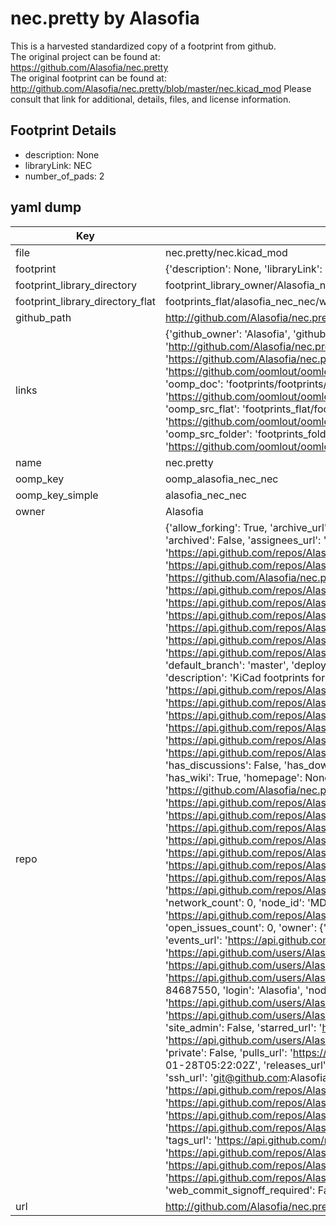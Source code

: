 # nec.pretty by Alasofia  
This is a harvested standardized copy of a footprint from github.  
The original project can be found at:  
https://github.com/Alasofia/nec.pretty  
The original footprint can be found at:
http://github.com/Alasofia/nec.pretty/blob/master/nec.kicad_mod
Please consult that link for additional, details, files, and license information.  
## Footprint Details
* description: None  
* libraryLink: NEC  
* number_of_pads: 2  
## yaml dump  
| Key | Value |  
| --- | --- |  
| file | nec.pretty/nec.kicad_mod |  
| footprint | {'description': None, 'libraryLink': 'NEC', 'number_of_pads': 2} |  
| footprint_library_directory | footprint_library_owner/Alasofia_nec.pretty |  
| footprint_library_directory_flat | footprints_flat/alasofia_nec_nec/working |  
| github_path | http://github.com/Alasofia/nec.pretty/blob/master/nec.kicad_mod |  
| links | {'github_owner': 'Alasofia', 'github_repo_name': 'nec.pretty', 'github_src': 'http://github.com/Alasofia/nec.pretty/blob/master/nec.kicad_mod', 'github_src_repo': 'https://github.com/Alasofia/nec.pretty', 'oomp_bot': 'footprints/alasofia_nec_nec/working', 'oomp_bot_github': 'https://github.com/oomlout/oomlout_oomp_footprint_bot/tree/main/footprints/alasofia_nec_nec/working', 'oomp_doc': 'footprints/footprints/Alasofia/nec/nec/working/', 'oomp_doc_github': 'https://github.com/oomlout/oomlout_oomp_footprint_doc/tree/main/footprints/footprints/Alasofia/nec/nec/working', 'oomp_src_flat': 'footprints_flat/footprints_flat/alasofia_nec_nec/working', 'oomp_src_flat_github': 'https://github.com/oomlout/oomlout_oomp_footprint_src/tree/main/footprints_flat/alasofia_nec_nec/working', 'oomp_src_folder': 'footprints_folder/footprints_folder/Alasofia/nec/nec/working', 'oomp_src_folder_github': 'https://github.com/oomlout/oomlout_oomp_footprint_src/tree/main/footprints_folder/Alasofia/nec/nec/working'} |  
| name | nec.pretty |  
| oomp_key | oomp_alasofia_nec_nec |  
| oomp_key_simple | alasofia_nec_nec |  
| owner | Alasofia |  
| repo | {'allow_forking': True, 'archive_url': 'https://api.github.com/repos/Alasofia/nec.pretty/{archive_format}{/ref}', 'archived': False, 'assignees_url': 'https://api.github.com/repos/Alasofia/nec.pretty/assignees{/user}', 'blobs_url': 'https://api.github.com/repos/Alasofia/nec.pretty/git/blobs{/sha}', 'branches_url': 'https://api.github.com/repos/Alasofia/nec.pretty/branches{/branch}', 'clone_url': 'https://github.com/Alasofia/nec.pretty.git', 'collaborators_url': 'https://api.github.com/repos/Alasofia/nec.pretty/collaborators{/collaborator}', 'comments_url': 'https://api.github.com/repos/Alasofia/nec.pretty/comments{/number}', 'commits_url': 'https://api.github.com/repos/Alasofia/nec.pretty/commits{/sha}', 'compare_url': 'https://api.github.com/repos/Alasofia/nec.pretty/compare/{base}...{head}', 'contents_url': 'https://api.github.com/repos/Alasofia/nec.pretty/contents/{+path}', 'contributors_url': 'https://api.github.com/repos/Alasofia/nec.pretty/contributors', 'created_at': '2020-01-28T05:20:58Z', 'default_branch': 'master', 'deployments_url': 'https://api.github.com/repos/Alasofia/nec.pretty/deployments', 'description': 'KiCad footprints for NEC Oval keyboard switches', 'disabled': False, 'downloads_url': 'https://api.github.com/repos/Alasofia/nec.pretty/downloads', 'events_url': 'https://api.github.com/repos/Alasofia/nec.pretty/events', 'fork': False, 'forks': 0, 'forks_count': 0, 'forks_url': 'https://api.github.com/repos/Alasofia/nec.pretty/forks', 'full_name': 'Alasofia/nec.pretty', 'git_commits_url': 'https://api.github.com/repos/Alasofia/nec.pretty/git/commits{/sha}', 'git_refs_url': 'https://api.github.com/repos/Alasofia/nec.pretty/git/refs{/sha}', 'git_tags_url': 'https://api.github.com/repos/Alasofia/nec.pretty/git/tags{/sha}', 'git_url': 'git://github.com/Alasofia/nec.pretty.git', 'has_discussions': False, 'has_downloads': True, 'has_issues': True, 'has_pages': False, 'has_projects': True, 'has_wiki': True, 'homepage': None, 'hooks_url': 'https://api.github.com/repos/Alasofia/nec.pretty/hooks', 'html_url': 'https://github.com/Alasofia/nec.pretty', 'id': 236664171, 'is_template': False, 'issue_comment_url': 'https://api.github.com/repos/Alasofia/nec.pretty/issues/comments{/number}', 'issue_events_url': 'https://api.github.com/repos/Alasofia/nec.pretty/issues/events{/number}', 'issues_url': 'https://api.github.com/repos/Alasofia/nec.pretty/issues{/number}', 'keys_url': 'https://api.github.com/repos/Alasofia/nec.pretty/keys{/key_id}', 'labels_url': 'https://api.github.com/repos/Alasofia/nec.pretty/labels{/name}', 'language': None, 'languages_url': 'https://api.github.com/repos/Alasofia/nec.pretty/languages', 'license': None, 'merges_url': 'https://api.github.com/repos/Alasofia/nec.pretty/merges', 'milestones_url': 'https://api.github.com/repos/Alasofia/nec.pretty/milestones{/number}', 'mirror_url': None, 'name': 'nec.pretty', 'network_count': 0, 'node_id': 'MDEwOlJlcG9zaXRvcnkyMzY2NjQxNzE=', 'notifications_url': 'https://api.github.com/repos/Alasofia/nec.pretty/notifications{?since,all,participating}', 'open_issues': 0, 'open_issues_count': 0, 'owner': {'avatar_url': 'https://avatars.githubusercontent.com/u/84687550?v=4', 'events_url': 'https://api.github.com/users/Alasofia/events{/privacy}', 'followers_url': 'https://api.github.com/users/Alasofia/followers', 'following_url': 'https://api.github.com/users/Alasofia/following{/other_user}', 'gists_url': 'https://api.github.com/users/Alasofia/gists{/gist_id}', 'gravatar_id': '', 'html_url': 'https://github.com/Alasofia', 'id': 84687550, 'login': 'Alasofia', 'node_id': 'MDQ6VXNlcjg0Njg3NTUw', 'organizations_url': 'https://api.github.com/users/Alasofia/orgs', 'received_events_url': 'https://api.github.com/users/Alasofia/received_events', 'repos_url': 'https://api.github.com/users/Alasofia/repos', 'site_admin': False, 'starred_url': 'https://api.github.com/users/Alasofia/starred{/owner}{/repo}', 'subscriptions_url': 'https://api.github.com/users/Alasofia/subscriptions', 'type': 'User', 'url': 'https://api.github.com/users/Alasofia'}, 'private': False, 'pulls_url': 'https://api.github.com/repos/Alasofia/nec.pretty/pulls{/number}', 'pushed_at': '2020-01-28T05:22:02Z', 'releases_url': 'https://api.github.com/repos/Alasofia/nec.pretty/releases{/id}', 'size': 0, 'ssh_url': 'git@github.com:Alasofia/nec.pretty.git', 'stargazers_count': 1, 'stargazers_url': 'https://api.github.com/repos/Alasofia/nec.pretty/stargazers', 'statuses_url': 'https://api.github.com/repos/Alasofia/nec.pretty/statuses/{sha}', 'subscribers_count': 0, 'subscribers_url': 'https://api.github.com/repos/Alasofia/nec.pretty/subscribers', 'subscription_url': 'https://api.github.com/repos/Alasofia/nec.pretty/subscription', 'svn_url': 'https://github.com/Alasofia/nec.pretty', 'tags_url': 'https://api.github.com/repos/Alasofia/nec.pretty/tags', 'teams_url': 'https://api.github.com/repos/Alasofia/nec.pretty/teams', 'temp_clone_token': None, 'topics': [], 'trees_url': 'https://api.github.com/repos/Alasofia/nec.pretty/git/trees{/sha}', 'updated_at': '2021-10-13T02:44:38Z', 'url': 'https://api.github.com/repos/Alasofia/nec.pretty', 'visibility': 'public', 'watchers': 1, 'watchers_count': 1, 'web_commit_signoff_required': False} |  
| url | http://github.com/Alasofia/nec.pretty |  

